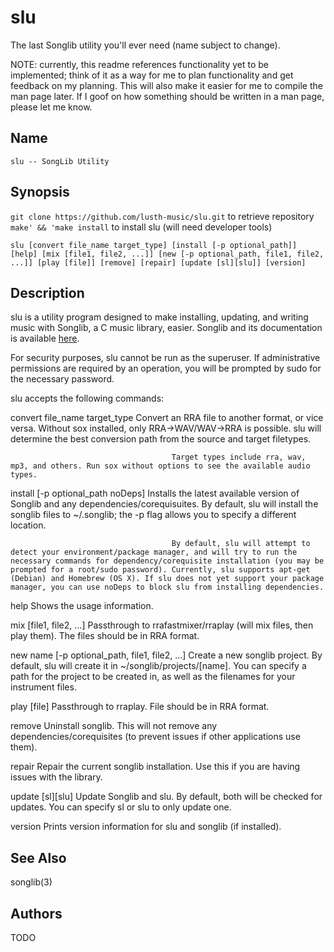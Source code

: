 # slu 
The last Songlib utility you'll ever need (name subject to change).

NOTE: currently, this readme references functionality yet to be implemented; think of it as a way for me to plan functionality and get feedback on my planning. This will also make it easier for me to compile the man page later. If I goof on how something should be written in a man page, please let me know.



## Name
	slu -- SongLib Utility 

## Synopsis
```git clone https://github.com/lusth-music/slu.git``` to retrieve repository
```make' && 'make install``` to install slu (will need developer tools)

```slu [convert file_name target_type] [install [-p optional_path]] [help] [mix [file1, file2, ...]] [new [-p optional_path, file1, file2, ...]] [play [file]] [remove] [repair] [update [sl][slu]] [version]```

## Description
slu is a utility program designed to make installing, updating, and writing music with Songlib, a C music library, easier. Songlib and its documentation is available [here](http://www.songlib.cs.ua.edu).

For security purposes, slu cannot be run as the superuser. If administrative permissions are required by an operation, you will be prompted by sudo for the necessary password.

slu accepts the following commands:

convert file_name target_type			Convert an RRA file to another format, or vice versa. Without sox installed, only RRA->WAV/WAV->RRA is possible. slu will determine 										the best conversion path from the source and target filetypes.

										Target types include rra, wav, mp3, and others. Run sox without options to see the available audio types.

install [-p optional_path noDeps]		Installs the latest available version of Songlib and any dependencies/corequisuites. By default, slu will install the songlib files to 
										~/.songlib; the -p flag allows you to specify a different location. 

										By default, slu will attempt to detect your environment/package manager, and will try to run the necessary commands for dependency/corequisite installation (you may be prompted for a root/sudo password). Currently, slu supports apt-get (Debian) and Homebrew (OS X). If slu does not yet support your package manager, you can use noDeps to block slu from installing dependencies.

help									Shows the usage information.

mix [file1, file2, ...]					Passthrough to rrafastmixer/rraplay (will mix files, then play them). The files should be in RRA format.

new name [-p optional_path, file1, file2, ...]	Create a new songlib project. By default, slu will create it in ~/songlib/projects/[name]. You can specify a path for the 												project to be created in, as well as the filenames for your instrument files.

play [file]								Passthrough to rraplay. File should be in RRA format.

remove									Uninstall songlib. This will not remove any dependencies/corequisites (to prevent issues if other applications use them).

repair									Repair the current songlib installation. Use this if you are having issues with the library.

update [sl][slu]						Update Songlib and slu. By default, both will be checked for updates. You can specify sl or slu to only update one.

version									Prints version information for slu and songlib (if installed).

## See Also

songlib(3)

## Authors

TODO